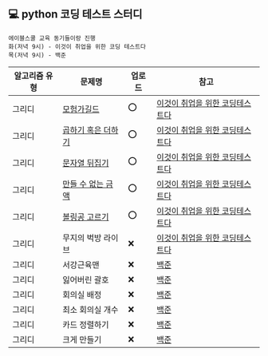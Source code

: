 ## 💻 python 코딩 테스트 스터디

```
에이블스쿨 교육 동기들이랑 진행
화(저녁 9시) - 이것이 취업을 위한 코딩 테스트다
목(저녁 9시) - 백준
```
|알고리즘 유형|문제명|업로드|참고|
|------------|-----|----|----|
|그리디|[모험가길드](https://github.com/soocy0718/python/blob/main/coding_study/Greedy/%EC%9D%B4%EC%BD%94%ED%85%8C_01_%EB%AA%A8%ED%97%98%EA%B0%80%EA%B8%B8%EB%93%9C_0228.py)|⭕|[이것이 취업을 위한 코딩테스트다](https://github.com/ndb796/python-for-coding-test) |
|그리디|[곱하기 혹은 더하기](https://github.com/soocy0718/python/blob/main/coding_study/Greedy/%EC%9D%B4%EC%BD%94%ED%85%8C_02_%EA%B3%B1%ED%95%98%EA%B8%B0%20%ED%98%B9%EC%9D%80%20%EB%8D%94%ED%95%98%EA%B8%B0_0228.py)|⭕|[이것이 취업을 위한 코딩테스트다](https://github.com/ndb796/python-for-coding-test) |
|그리디|[문자열 뒤집기](https://github.com/soocy0718/python/blob/main/coding_study/Greedy/%EC%9D%B4%EC%BD%94%ED%85%8C_03_%EB%AC%B8%EC%9E%90%EC%97%B4%20%EB%92%A4%EC%A7%91%EA%B8%B0_0228.py)|⭕|[이것이 취업을 위한 코딩테스트다](https://github.com/ndb796/python-for-coding-test) |
|그리디|[만들 수 없는 금액](https://github.com/soocy0718/python/blob/main/coding_study/Greedy/%EC%9D%B4%EC%BD%94%ED%85%8C_04_%EB%A7%8C%EB%93%A4%20%EC%88%98%20%EC%97%86%EB%8A%94%20%EA%B8%88%EC%95%A1_0228.py)|⭕|[이것이 취업을 위한 코딩테스트다](https://github.com/ndb796/python-for-coding-test) |
|그리디|[볼링공 고르기](https://github.com/soocy0718/python/blob/main/coding_study/Greedy/%EC%9D%B4%EC%BD%94%ED%85%8C_05_%EB%B3%BC%EB%A7%81%EA%B3%B5%20%EA%B3%A0%EB%A5%B4%EA%B8%B0_0228.py)|⭕|[이것이 취업을 위한 코딩테스트다](https://github.com/ndb796/python-for-coding-test) |
|그리디|무지의 벅방 라이브|❌|[이것이 취업을 위한 코딩테스트다](https://github.com/ndb796/python-for-coding-test) |
|그리디|서강근육맨|❌|[백준](https://www.acmicpc.net/problem/20300) |
|그리디|잃어버린 괄호|❌|[백준](https://www.acmicpc.net/problem/1541) |
|그리디|회의실 배정|❌|[백준](https://www.acmicpc.net/problem/1931) |
|그리디|최소 회의실 개수|❌|[백준](https://www.acmicpc.net/problem/19598) |
|그리디|카드 정렬하기|❌|[백준](https://www.acmicpc.net/problem/1715) |
|그리디|크게 만들기|❌|[백준](https://www.acmicpc.net/problem/2812) |